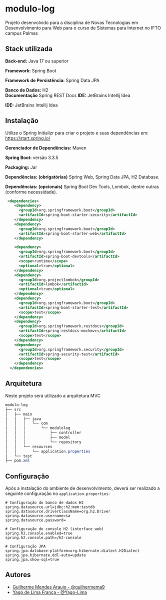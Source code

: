 
# modulo-log

Projeto desenvolvido para a disciplina de Novas Tecnologias em Desenvolvimento para Web para o curso de Sistemas para Internet no IFTO campus Palmas



## Stack utilizada

**Back-end:** Java 17 ou superior

**Framework:** Spring Boot

**Framework de Persistência:** Spring Data JPA

**Banco de Dados:** H2  
**Documentação** Spring REST Docs
**IDE:** JetBrains Intellij Idea

**IDE:** JetBrains Intellij Idea


## Instalação

Utilize o Spring Initializr para criar o projeto e suas dependências em: https://start.spring.io/

**Gerenciador de Dependências:** Maven

**Spring Boot:** versão 3.3.5

**Packaging:** Jar

**Dependências: (obrigatórias)** Spring Web, Spring Data JPA, H2 Database.

**Dependências: (opcionais)** Spring Boot Dev Tools, Lombok, dentre outras (conforme necessidade).

```xml
 <dependencies>
    <dependency>
      <groupId>org.springframework.boot</groupId>
      <artifactId>spring-boot-starter-security</artifactId>
    </dependency>
    <dependency>
      <groupId>org.springframework.boot</groupId>
      <artifactId>spring-boot-starter-web</artifactId>
    </dependency>

    <dependency>
      <groupId>org.springframework.boot</groupId>
      <artifactId>spring-boot-devtools</artifactId>
      <scope>runtime</scope>
      <optional>true</optional>
    </dependency>
    <dependency>
      <groupId>org.projectlombok</groupId>
      <artifactId>lombok</artifactId>
      <optional>true</optional>
    </dependency>
    <dependency>
      <groupId>org.springframework.boot</groupId>
      <artifactId>spring-boot-starter-test</artifactId>
      <scope>test</scope>
    </dependency>
    <dependency>
      <groupId>org.springframework.restdocs</groupId>
      <artifactId>spring-restdocs-mockmvc</artifactId>
      <scope>test</scope>
    </dependency>
    <dependency>
      <groupId>org.springframework.security</groupId>
      <artifactId>spring-security-test</artifactId>
      <scope>test</scope>
    </dependency>
  </dependencies>

```
## Arquitetura

Neste projeto será utilizado a arquitetura MVC

```css
modulo-log
├── src
│   ├── main
│   │   ├── java
│   │   │   └── com
│   │   │       └── modulolog
│   │   │           ├── controller
│   │   │           ├── model
│   │   │           └── repository
│   │   └── resources
│   │       └── application.properties
│   └── test
├── pom.xml
```
## Configuração

Após a instalação do ambiente de desenvolvimento, deverá ser realizado a seguinte configuração no `application.properties`:

```properties
# Configuração do banco de dados H2
spring.datasource.url=jdbc:h2:mem:testdb
spring.datasource.driverClassName=org.h2.Driver
spring.datasource.username=sa
spring.datasource.password=

# Configuração do console H2 (interface web)
spring.h2.console.enabled=true
spring.h2.console.path=/h2-console

# Configuração JPA
spring.jpa.database-platform=org.hibernate.dialect.H2Dialect
spring.jpa.hibernate.ddl-auto=update
spring.jpa.show-sql=true
```
## Autores

- [Guilherme Mendes Araujo - @guilhermema9](https://github.com/guilhermema9/)
- [Yago de Lima França - @Yago-Lima](https://github.com/Yago-Lima/)

